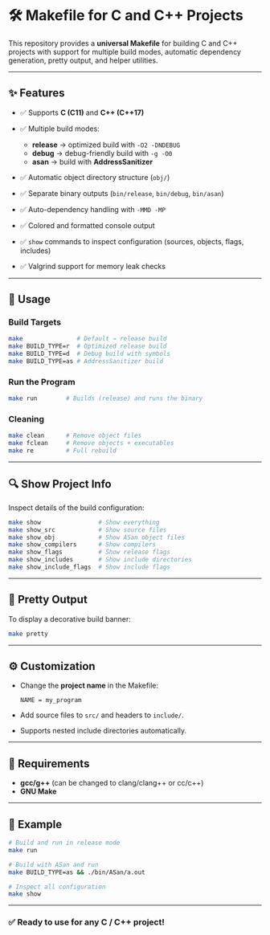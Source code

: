 # 🛠️ Makefile for C and C++ Projects

This repository provides a **universal Makefile** for building C and C++ projects with support for multiple build modes, automatic dependency generation, pretty output, and helper utilities.

---

## ✨ Features

* ✅ Supports **C (C11)** and **C++ (C++17)**
* ✅ Multiple build modes:

  * **release** → optimized build with `-O2 -DNDEBUG`
  * **debug** → debug-friendly build with `-g -O0`
  * **asan** → build with **AddressSanitizer**
* ✅ Automatic object directory structure (`obj/`)
* ✅ Separate binary outputs (`bin/release`, `bin/debug`, `bin/asan`)
* ✅ Auto-dependency handling with `-MMD -MP`
* ✅ Colored and formatted console output
* ✅ `show` commands to inspect configuration (sources, objects, flags, includes)
* ✅ Valgrind support for memory leak checks

---

## 🚀 Usage

### Build Targets

```bash
make               # Default → release build
make BUILD_TYPE=r  # Optimized release build
make BUILD_TYPE=d  # Debug build with symbols
make BUILD_TYPE=as # AddressSanitizer build
```

### Run the Program

```bash
make run        # Builds (release) and runs the binary
```

### Cleaning

```bash
make clean      # Remove object files
make fclean     # Remove objects + executables
make re         # Full rebuild
```

---

## 🔍 Show Project Info

Inspect details of the build configuration:

```bash
make show                # Show everything
make show_src            # Show source files
make show_obj            # Show ASan object files
make show_compilers      # Show compilers
make show_flags          # Show release flags
make show_includes       # Show include directories
make show_include_flags  # Show include flags
```

---

## 🎨 Pretty Output

To display a decorative build banner:

```bash
make pretty
```

---

## ⚙️ Customization

* Change the **project name** in the Makefile:

  ```make
  NAME = my_program
  ```
* Add source files to `src/` and headers to `include/`.
* Supports nested include directories automatically.

---

## 📌 Requirements

* **gcc/g++** (can be changed to clang/clang++ or cc/c++)
* **GNU Make**

---

## 📖 Example

```bash
# Build and run in release mode
make run

# Build with ASan and run
make BUILD_TYPE=as && ./bin/ASan/a.out

# Inspect all configuration
make show
```

---

### ✅ Ready to use for any C / C++ project!
